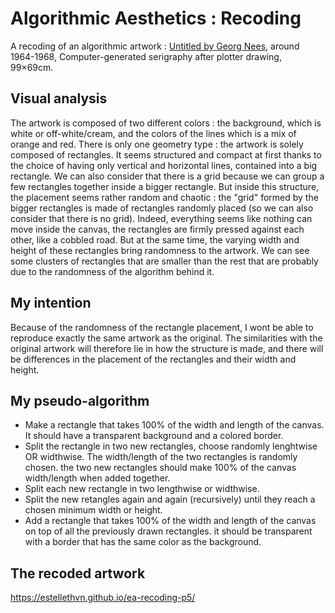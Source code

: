 # Algorithmic Aesthetics : Recoding
A recoding of an algorithmic artwork : [Untitled by Georg Nees](http://dada.compart-bremen.de/item/artwork/432), around 1964-1968, Computer-generated serigraphy after plotter drawing, 99×69cm.

## Visual analysis
The artwork is composed of two different colors : the background, which is white or off-white/cream, and the colors of the lines which is a mix of orange and red. There is only one geometry type : the artwork is solely composed of rectangles. It seems structured and compact at first thanks to the choice of having only vertical and horizontal lines, contained into a big rectangle. We can also consider that there is a grid because we can group a few rectangles together inside a bigger rectangle. But inside this structure, the placement seems rather random and chaotic : the "grid" formed by the bigger rectangles is made of rectangles randomly placed (so we can also consider that there is no grid). Indeed, everything seems like nothing can move inside the canvas, the rectangles are firmly pressed against each other, like a cobbled road. But at the same time, the varying width and height of these rectangles bring randomness to the artwork. We can see some clusters of rectangles that are smaller than the rest that are probably due to the randomness of the algorithm behind it.

## My intention
Because of the randomness of the rectangle placement, I wont be able to reproduce exactly the same artwork as the original. The similarities with the original artwork will therefore lie in how the structure is made, and there will be differences in the placement of the rectangles and their width and height.

## My pseudo-algorithm

* Make a rectangle that takes 100% of the width and length of the canvas. It should have a transparent background and a colored border.
* Split the rectangle in two new rectangles, choose randomly lenghtwise OR widthwise. The width/length of the two rectangles is randomly chosen. the two new rectangles should make 100% of the canvas width/length when added together.
* Split each new rectangle in two lengthwise or widthwise.
* Split the new retangles again and again (recursively) until they reach a chosen minimum width or height.
* Add a rectangle that takes 100% of the width and length of the canvas on top of all the previously drawn rectangles. it should be transparent with a border that has the same color as the background.

## The recoded artwork
https://estellethvn.github.io/ea-recoding-p5/
